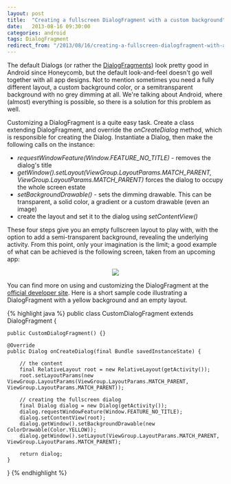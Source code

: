 ```yaml
---
layout: post
title:  "Creating a fullscreen DialogFragment with a custom background"
date:   2013-08-16 09:30:00
categories: android
tags: DialogFragment
redirect_from: "/2013/08/16/creating-a-fullscreen-dialogfragment-with-a-custom-background/"
---
```

The default Dialogs (or rather the [DialogFragments](http://developer.android.com/reference/android/app/DialogFragment.html)) look pretty good in Android since Honeycomb, but the default look-and-feel doesn't go well together with all app designs. Not to mention sometimes you need a fully different layout, a custom background color, or a semitransparent background with no grey dimming at all. We're talking about Android, where (almost) everything is possible, so there is a solution for this problem as well.
<!-- more -->

Customizing a DialogFragment is a quite easy task. Create a class extending DialogFragment, and override the _onCreateDialog_ method, which is responsible for creating the Dialog. Instantiate a Dialog, then make the following calls on the instance:

*   _requestWindowFeature(Window.FEATURE_NO_TITLE)_ - removes the dialog's title
*   _getWindow().setLayout(ViewGroup.LayoutParams.MATCH_PARENT, ViewGroup.LayoutParams.MATCH_PARENT)_ forces the dialog to occupy the whole screen estate
*   _setBackgroundDrawable()_ - sets the dimming drawable. This can be transparent, a solid color, a gradient or a custom drawable (even an image)
*   create the layout and set it to the dialog using _setContentView()_

These four steps give you an empty fullscreen layout to play with, with the option to add a semi-transparent background, revealing the underlying activity. From this point, only your imagination is the limit; a good example of what can be achieved is the following screen, taken from an upcoming app: 

<p  align="center">
    <img src="http://localhost:4000/img/post/fullscreen_dialogfragment.png"/>
</p>

You can find more on using and customizing the DialogFragment at the [official developer site](http://developer.android.com/reference/android/app/DialogFragment.html). Here is a short sample code illustrating a DialogFragment with a yellow background and an empty layout.

{% highlight java %}
public class CustomDialogFragment extends DialogFragment {

    public CustomDialogFragment() {}

    @Override
    public Dialog onCreateDialog(final Bundle savedInstanceState) {

        // the content
        final RelativeLayout root = new RelativeLayout(getActivity());
        root.setLayoutParams(new ViewGroup.LayoutParams(ViewGroup.LayoutParams.MATCH_PARENT, ViewGroup.LayoutParams.MATCH_PARENT));

        // creating the fullscreen dialog
        final Dialog dialog = new Dialog(getActivity());
        dialog.requestWindowFeature(Window.FEATURE_NO_TITLE);
        dialog.setContentView(root);
        dialog.getWindow().setBackgroundDrawable(new ColorDrawable(Color.YELLOW));
        dialog.getWindow().setLayout(ViewGroup.LayoutParams.MATCH_PARENT, ViewGroup.LayoutParams.MATCH_PARENT);

        return dialog;
    }

}
{% endhighlight %}